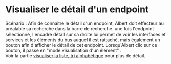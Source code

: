 # Visualiser le détail d'un endpoint

Scénario : Afin de connaitre le détail d'un endpoint, Albert doit effecteur au préalable sa recherche dans la barre de recherche. une fois l'endpoint sélectionné, l'encadré détail sur sa droite lui permet de voir les interfaces et services et les éléments du bus auquel il est rattaché, mais également un bouton afin d'afficher le détail de cet endpoint. Lorsqu'Albert clic sur ce bouton, il passe en "mode visualisation d'un élément" .  
Voir la partie [visualiser la liste, tri alphabétique](visualiser-la-liste-tri-alphabetique.md) pour plus de détail.

